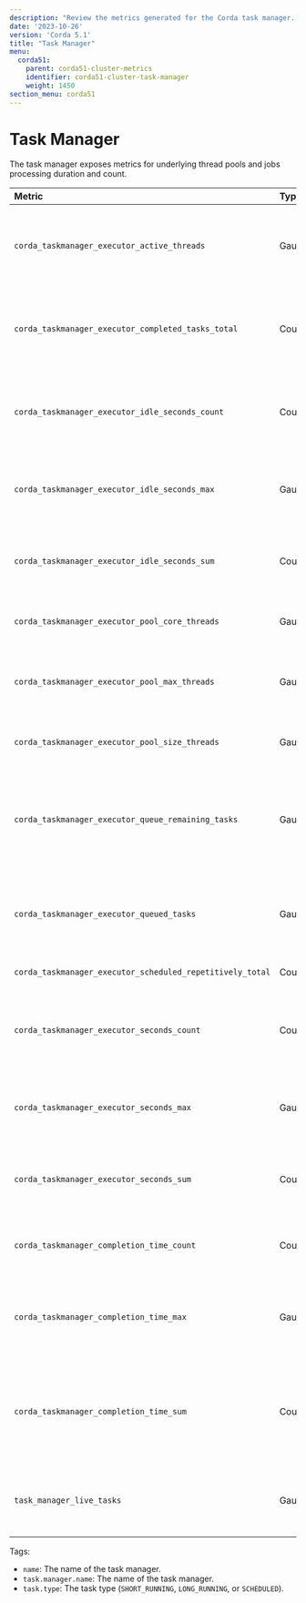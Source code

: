 ```yaml
---
description: "Review the metrics generated for the Corda task manager. The task manager exposes metrics for underlying thread pools and jobs processing duration and count."
date: '2023-10-26'
version: 'Corda 5.1'
title: "Task Manager"
menu:
  corda51:
    parent: corda51-cluster-metrics
    identifier: corda51-cluster-task-manager
    weight: 1450
section_menu: corda51
---
```


# Task Manager

The task manager exposes metrics for underlying thread pools and jobs processing duration and count.

<style>
table th:first-of-type {
    width: 25%;
}
table th:nth-of-type(2) {
    width: 10%;
}
table th:nth-of-type(3) {
    width: 20%;
}
table th:nth-of-type(4) {
    width: 45%;
}
</style>

| Metric                                                    | Type    | Tags                                                      | Description                                                                            |
| :-------------------------------------------------------- | :------ | :-------------------------------------------------------- | :------------------------------------------------------------------------------------- |
| `corda_taskmanager_executor_active_threads`               | Gauge   | <ul><li>`name`</li></ul>                                                    | The approximate number of threads that are actively executing tasks.                   |
| `corda_taskmanager_executor_completed_tasks_total`        | Counter | <ul><li>`name`</li></ul>                                                    | The approximate number of tasks that have completed execution.                         |
| `corda_taskmanager_executor_idle_seconds_count`           | Counter | <ul><li>`name`</li></ul>                                                    | The number of events that have been observed for the base metric.                   |
| `corda_taskmanager_executor_idle_seconds_max`             | Gauge   | <ul><li>`name`</li></ul>                                                    | The maximum observed value for the base metric.                                                                                       |
| `corda_taskmanager_executor_idle_seconds_sum`             | Counter | <ul><li>`name`</li></ul>                                                    | The total sum of all observed values for the base metric.                           |
| `corda_taskmanager_executor_pool_core_threads`            | Gauge   | <ul><li>`name`</li></ul>                                                    | The core number of threads for the pool.                                               |
| `corda_taskmanager_executor_pool_max_threads`             | Gauge   | <ul><li>`name`</li></ul>                                                    | The maximum allowed number of threads in the pool.                                     |
| `corda_taskmanager_executor_pool_size_threads`            | Gauge   | <ul><li>`name`</li></ul>                                                    | The current number of threads in the pool.                                             |
| `corda_taskmanager_executor_queue_remaining_tasks`        | Gauge   | <ul><li>`name`</li></ul>                                                    | The number of additional elements that this queue can ideally accept without blocking. |
| `corda_taskmanager_executor_queued_tasks`                 | Gauge   | <ul><li>`name`</li></ul>                                                    | The approximate number of tasks that are queued for execution.                         |
| `corda_taskmanager_executor_scheduled_repetitively_total` | Counter | <ul><li>`name`</li></ul>                                                    |                                                                                        |
| `corda_taskmanager_executor_seconds_count`                | Counter | <ul><li>`name`</li></ul>                                                    | The number of events that have been observed for the base metric.                   |
| `corda_taskmanager_executor_seconds_max`                  | Gauge   | <ul><li>`name`</li></ul>                                                    | The maximum observed value for the base metric.                                                                                       |
| `corda_taskmanager_executor_seconds_sum`                  | Counter | <ul><li>`name`</li></ul>                                                    | The total sum of all observed values for the base metric                            |
| `corda_taskmanager_completion_time_count`                  |  Counter  | <ul><li>`task.manager.name`</li><li>`task.type`</li></ul> | The number of tasks completed by a task manager.            |
| `corda_taskmanager_completion_time_max`                  |  Gauge  | <ul><li>`task.manager.name`</li><li>`task.type`</li></ul> | The maximum time taken to complete a task by a task manager.           |
| `corda_taskmanager_completion_time_sum`                  |  Counter  | <ul><li>`task.manager.name`</li><li>`task.type`</li></ul> | The total sum of the time taken to execute all completed tasks by a task manager.           |
| `task_manager_live_tasks`                                               | Gauge  | <ul><li>`task.manager.name`</li><li>`task.type`</li></ul> | The number of live tasks running or scheduled in the task manager.                     |

Tags:

* `name`: The name of the task manager.
* `task.manager.name`: The name of the task manager.
* `task.type`: The task type (`SHORT_RUNNING`, `LONG_RUNNING`, or `SCHEDULED`).
